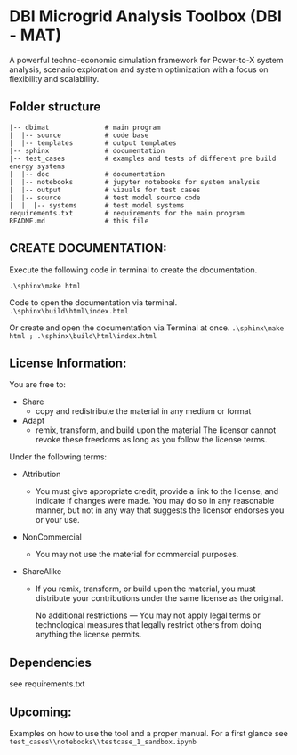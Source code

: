 # DBI Microgrid Analysis Toolbox (DBI - MAT)

A powerful techno-economic simulation framework for Power-to-X system analysis, scenario exploration and system
optimization with a focus on flexibility and scalability.

## Folder structure

```  
|-- dbimat              # main program
|  |-- source           # code base
|  |-- templates        # output templates
|-- sphinx              # documentation
|-- test_cases          # examples and tests of different pre build energy systems
|  |-- doc              # documentation
|  |-- notebooks        # jupyter notebooks for system analysis
|  |-- output           # vizuals for test cases
|  |-- source           # test model source code
|  |  |-- systems       # test model systems
requirements.txt        # requirements for the main program
README.md               # this file
```

## CREATE DOCUMENTATION:
Execute the following code in terminal to create the documentation.

 <code>.\sphinx\make html</code>

Code to open the documentation via terminal.
 <code>.\sphinx\build\html\index.html</code>

Or create and open the documentation via Terminal at once.
 <code>.\sphinx\make html ; .\sphinx\build\html\index.html</code>

## License Information:

You are free to:  
- Share
   - copy and redistribute the material in any medium or format
- Adapt
   - remix, transform, and build upon the material
The licensor cannot revoke these freedoms as long as you follow the license terms.

Under the following terms:
- Attribution
  - You must give appropriate credit, provide a link to the license, and indicate if changes were made. You may do so in any reasonable manner, but not in any way that suggests the licensor endorses you or your use.

- NonCommercial
  - You may not use the material for commercial purposes.

- ShareAlike
  - If you remix, transform, or build upon the material, you must distribute your contributions under the same license as the original.

    No additional restrictions — You may not apply legal terms or technological measures that legally restrict others from doing anything the license permits.



## Dependencies
see requirements.txt

## Upcoming:
Examples on how to use the tool and a proper manual. For a first glance see ```test_cases\\notebooks\\testcase_1_sandbox.ipynb```
